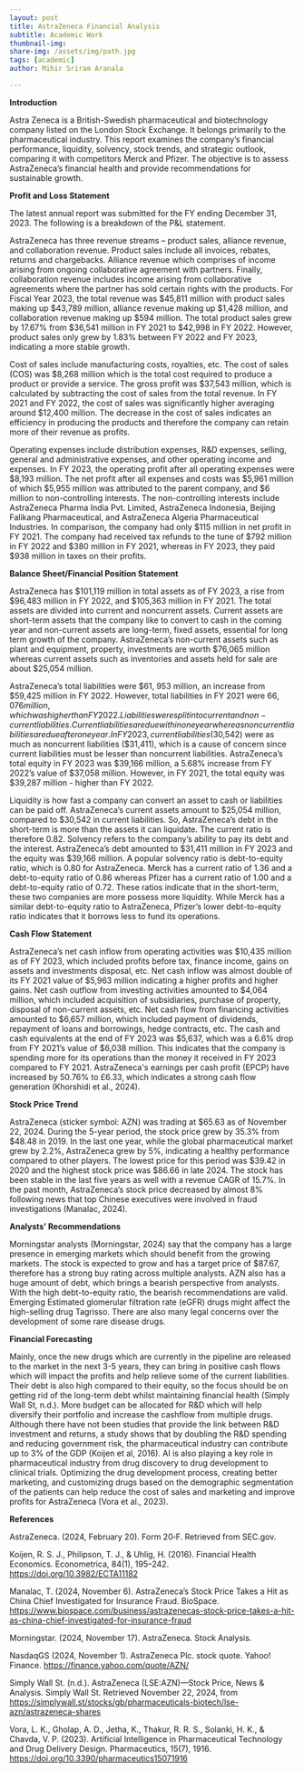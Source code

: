 ```yaml
---
layout: post
title: AstraZeneca Financial Analysis
subtitle: Academic Work
thumbnail-img:
share-img: /assets/img/path.jpg
tags: [academic]
author: Mihir Sriram Aranala

---
```


**Introduction**

Astra Zeneca is a British-Swedish pharmaceutical and biotechnology company listed on the London Stock Exchange. It belongs primarily to the pharmaceutical industry. This report examines the company’s financial performance, liquidity, solvency, stock trends, and strategic outlook, comparing it with competitors Merck and Pfizer. The objective is to assess AstraZeneca’s financial health and provide recommendations for sustainable growth.


**Profit and Loss Statement**

The latest annual report was submitted for the FY ending December 31, 2023. The following is a breakdown of the P&L statement.

AstraZeneca has three revenue streams – product sales, alliance revenue, and collaboration revenue. Product sales include all invoices, rebates, returns and chargebacks. Alliance revenue which comprises of income arising from ongoing collaborative agreement with partners. Finally, collaboration revenue includes income arising from collaborative agreements where the partner has sold certain rights with the products. For Fiscal Year 2023, the total revenue was $45,811 million with product sales making up $43,789 million, alliance revenue making up $1,428 million, and collaboration revenue making up $594 million. The total product sales grew by 17.67% from $36,541 million in FY 2021 to $42,998 in FY 2022. However, product sales only grew by 1.83% between FY 2022 and FY 2023, indicating a more stable growth.

Cost of sales include manufacturing costs, royalties, etc. The cost of sales (COS) was $8,268 million which is the total cost required to produce a product or provide a service. The gross profit was $37,543 million, which is calculated by subtracting the cost of sales from the total revenue. In FY 2021 and FY 2022, the cost of sales was significantly higher averaging around $12,400 million. The decrease in the cost of sales indicates an efficiency in producing the products and therefore the company can retain more of their revenue as profits.

Operating expenses include distribution expenses, R&D expenses, selling, general and administrative expenses, and other operating income and expenses. In FY 2023, the operating profit after all operating expenses were $8,193 million. The net profit after all expenses and costs was $5,961 million of which $5,955 million was attributed to the parent company, and $6 million to non-controlling interests. The non-controlling interests include AstraZeneca Pharma India Pvt. Limited, AstraZeneca Indonesia, Beijing Falikang Pharmaceutical, and AstraZeneca Algeria Pharmaceutical Industries. In comparison, the company had only $115 million in net profit in FY 2021. The company had received tax refunds to the tune of $792 million in FY 2022 and $380 million in FY 2021, whereas in FY 2023, they paid $938 million in taxes on their profits.

**Balance Sheet/Financial Position Statement**

AstraZeneca has $101,119 million in total assets as of FY 2023, a rise from $96,483 million in FY 2022, and $105,363 million in FY 2021. The total assets are divided into current and noncurrent assets. Current assets are short-term assets that the company like to convert to cash in the coming year and non-current assets are long-term, fixed assets, essential for long term growth of the company. AstraZeneca’s non-current assets such as plant and equipment, property, investments are worth $76,065 million whereas current assets such as inventories and assets held for sale are about $25,054 million. 

AstraZeneca’s total liabilities were $61, 953 million, an increase from $59,425 million in FY 2022. However, total liabilities in FY 2021 were $66,076 million, 
which was higher than FY 2022. Liabilities were split into current and non-current liabilities. Current liabilities are due within one year whereas noncurrent liabilities are due after one year. In FY 2023, current liabilities ($30,542) were as much as noncurrent liabilities ($31,411), which is a cause of concern since current liabilities must be lesser than noncurrent liabilities. AstraZeneca’s total equity in FY 2023 was $39,166 million, a 5.68% increase from FY 2022’s value of $37,058 million. However, in FY 2021, the total equity was $39,287 million - higher than FY 2022.

Liquidity is how fast a company can convert an asset to cash or liabilities can be paid off. AstraZeneca’s current assets amount to $25,054 million, compared to $30,542 in current liabilities. So, AstraZeneca’s debt in the short-term is more than the assets it can liquidate. The current ratio is therefore 0.82. Solvency refers to the company’s ability to pay its debt and the interest. AstraZeneca’s debt amounted to $31,411 million in FY 2023 and the equity was $39,166 million. A popular solvency ratio is debt-to-equity ratio, which is 0.80 for AstraZeneca. Merck has a current ratio of 1.36 and a debt-to-equity ratio of 0.86 whereas Pfizer has a current ratio of 1.00 and a debt-to-equity ratio of 0.72. These ratios indicate that in the short-term, these two companies are more possess more liquidity. While Merck has a similar debt-to-equity ratio to AstraZeneca, Pfizer’s lower debt-to-equity ratio indicates that it borrows less to fund its operations.

**Cash Flow Statement**

AstraZeneca’s net cash inflow from operating activities was $10,435 million as of FY 2023, which included profits before tax, finance income, gains on assets and investments disposal, etc. Net cash inflow was almost double of its FY 2021 value of $5,963 million indicating a higher profits and higher gains. Net cash outflow from investing activities amounted to $4,064 million, which included acquisition of subsidiaries, purchase of property, disposal of non-current assets, etc. Net cash flow from financing activities amounted to $6,657 million, which included payment of dividends, repayment of loans and borrowings, hedge contracts, etc. The cash and cash equivalents at the end of FY 2023 was $5,637, which was a 6.6% drop from FY 2021’s value of $6,038 million. This indicates that the company is spending more for its operations than the money it received in FY 2023 compared to FY 2021. AstraZeneca's earnings per cash profit (EPCP) have increased by 50.76% to £6.33, which indicates a strong cash flow generation (Khorshidi et al., 2024).

**Stock Price Trend**

AstraZeneca (sticker symbol: AZN) was trading at $65.63 as of November 22, 2024. During the 5-year period, the stock price grew by 35.3% from $48.48 in 2019.  In the last one year, while the global pharmaceutical market grew by 2.2%, AstraZeneca grew by 5%, indicating a healthy performance compared to other players. The lowest price for this period was $39.42 in 2020 and the highest stock price was $86.66 in late 2024. The stock has been stable in the last five years as well with a revenue CAGR of 15.7%. In the past month, AstraZeneca’s stock price decreased by almost 8% following news that top Chinese executives were involved in fraud investigations (Manalac, 2024).

**Analysts’ Recommendations**

Morningstar analysts (Morningstar, 2024) say that the company has a large presence in emerging markets which should benefit from the growing markets. The stock is expected to grow and has a target price of $87.67, therefore has a strong buy rating across multiple analysts. AZN also has a huge amount of debt, which brings a bearish perspective from analysts. With the high debt-to-equity ratio, the bearish recommendations are valid. Emerging Estimated glomerular filtration rate (eGFR) drugs might affect the high-selling drug Tagrisso. There are also many legal concerns over the development of some rare disease drugs. 

**Financial Forecasting**

Mainly, once the new drugs which are currently in the pipeline are released to the market in the next 3-5 years, they can bring in positive cash flows which will impact the profits and help relieve some of the current liabilities.  Their debt is also high compared to their equity, so the focus should be on getting rid of the long-term debt whilst maintaining financial health (Simply Wall St, n.d.). More budget can be allocated for R&D which will help diversify their portfolio and increase the cashflow from multiple drugs. Although there have not been studies that provide the link between R&D investment and returns, a study shows that by doubling the R&D spending and reducing government risk, the pharmaceutical industry can contribute up to 3% of the GDP (Koijen et al, 2016). AI is also playing a key role in pharmaceutical industry from drug discovery to drug development to clinical trials. Optimizing the drug development process, creating better marketing, and customizing drugs based on the demographic segmentation of the patients can help reduce the cost of sales and marketing and improve profits for AstraZeneca (Vora et al., 2023).

**References**

AstraZeneca. (2024, February 20). Form 20‐F. Retrieved from SEC.gov.

Koijen, R. S. J., Philipson, T. J., & Uhlig, H. (2016). Financial Health Economics. Econometrica, 84(1), 195–242. https://doi.org/10.3982/ECTA11182

Manalac, T. (2024, November 6). AstraZeneca’s Stock Price Takes a Hit as China Chief Investigated for Insurance Fraud. BioSpace. https://www.biospace.com/business/astrazenecas-stock-price-takes-a-hit-as-china-chief-investigated-for-insurance-fraud

Morningstar. (2024, November 17). AstraZeneca. Stock Analysis.

NasdaqGS (2024, November 1). AstraZeneca Plc. stock quote. Yahoo! Finance. https://finance.yahoo.com/quote/AZN/

Simply Wall St. (n.d.). AstraZeneca (LSE:AZN)—Stock Price, News & Analysis. Simply Wall St. Retrieved November 22, 2024, from https://simplywall.st/stocks/gb/pharmaceuticals-biotech/lse-azn/astrazeneca-shares

Vora, L. K., Gholap, A. D., Jetha, K., Thakur, R. R. S., Solanki, H. K., & Chavda, V. P. (2023). Artificial Intelligence in Pharmaceutical Technology and Drug Delivery Design. Pharmaceutics, 15(7), 1916. https://doi.org/10.3390/pharmaceutics15071916
